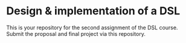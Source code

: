 # Design & implementation of a DSL

This is your repository for the second assignment of the DSL course. Submit the proposal and final project via this repository.
